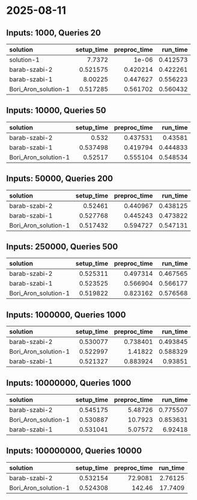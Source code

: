 # 2025-08-11

## Inputs: 1000, Queries 20

| solution             |   setup_time |   preproc_time |   run_time |
|:---------------------|-------------:|---------------:|-----------:|
| solution-1           |     7.7372   |       1e-06    |   0.412573 |
| barab-szabi-2        |     0.521575 |       0.420214 |   0.422261 |
| barab-szabi-1        |     8.00225  |       0.447627 |   0.556223 |
| Bori_Aron_solution-1 |     0.517285 |       0.561702 |   0.560432 |

## Inputs: 10000, Queries 50

| solution             |   setup_time |   preproc_time |   run_time |
|:---------------------|-------------:|---------------:|-----------:|
| barab-szabi-2        |     0.532    |       0.437531 |   0.43581  |
| barab-szabi-1        |     0.537498 |       0.419794 |   0.444833 |
| Bori_Aron_solution-1 |     0.52517  |       0.555104 |   0.548534 |

## Inputs: 50000, Queries 200

| solution             |   setup_time |   preproc_time |   run_time |
|:---------------------|-------------:|---------------:|-----------:|
| barab-szabi-2        |     0.52461  |       0.440967 |   0.438125 |
| barab-szabi-1        |     0.527768 |       0.445243 |   0.473822 |
| Bori_Aron_solution-1 |     0.517432 |       0.594727 |   0.547131 |

## Inputs: 250000, Queries 500

| solution             |   setup_time |   preproc_time |   run_time |
|:---------------------|-------------:|---------------:|-----------:|
| barab-szabi-2        |     0.525311 |       0.497314 |   0.467565 |
| barab-szabi-1        |     0.523525 |       0.566904 |   0.566177 |
| Bori_Aron_solution-1 |     0.519822 |       0.823162 |   0.576568 |

## Inputs: 1000000, Queries 1000

| solution             |   setup_time |   preproc_time |   run_time |
|:---------------------|-------------:|---------------:|-----------:|
| barab-szabi-2        |     0.530077 |       0.738401 |   0.493845 |
| Bori_Aron_solution-1 |     0.522997 |       1.41822  |   0.588329 |
| barab-szabi-1        |     0.521327 |       0.883924 |   0.93851  |

## Inputs: 10000000, Queries 1000

| solution             |   setup_time |   preproc_time |   run_time |
|:---------------------|-------------:|---------------:|-----------:|
| barab-szabi-2        |     0.545175 |        5.48726 |   0.775507 |
| Bori_Aron_solution-1 |     0.530887 |       10.7923  |   0.853631 |
| barab-szabi-1        |     0.531041 |        5.07572 |   6.92418  |

## Inputs: 100000000, Queries 10000

| solution             |   setup_time |   preproc_time |   run_time |
|:---------------------|-------------:|---------------:|-----------:|
| barab-szabi-2        |     0.532154 |        72.9081 |    2.76125 |
| Bori_Aron_solution-1 |     0.524308 |       142.46   |   17.7409  |